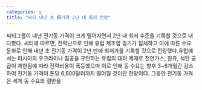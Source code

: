 ```yaml
---
categories: g
title: "씨티 내년 초 銅가격 2년 내 최저 전망"
---
```

씨티그룹이 내년 전기동 가격이 크게 떨어지면서 2년 내 최저 수준을 기록할 것으로 내다봤다. 씨티에 따르면, 전력난으로 인해 유럽 제조업 경기가 침체하고 이에 따른 수요 둔화로 인해 내년 초 전기동 가격이 2년 만에 최저가를 기록할 것으로 전망했다.유럽에서는 러시아의 우크라이나 침공을 규탄하는 유럽의 대러 제재로 천연가스, 원유, 석탄 공급이 제한됨에 따라 전력비용이 폭등했으며 이로 인해 동 수요는 향후 3~6개월간 감소하여 전기동 가격이 톤당 6,600달러까지 떨어질 것이란 전망이다. 그동안 전기동 가격은 세계 동 수요의 절반을
